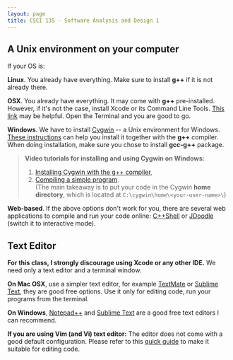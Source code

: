 ```yaml
---
layout: page
title: CSCI 135 - Software Analysis and Design 1
---
```


## A Unix environment on your computer
  If your OS is:
  
  **Linux**. You already have everything. Make sure to install **g++** if it is not already there. 
  
  **OSX**.
  You already have everything. It may come with **g++** pre-installed. However, if it's not the case, install Xcode or its Command Line Tools.
  [This link](http://osxdaily.com/2014/02/12/install-command-line-tools-mac-os-x/) may be helpful.
  Open the Terminal and you are good to go.     

  **Windows**.
  We have to install [Cygwin](https://cygwin.com/) -- a Unix environment for Windows.    
  [These instructions](http://cs.calvin.edu/curriculum/cs/112/resources/installingEclipse/cygwin/) can help you 
  install it together with the **g++** compiler. When doing installation, make sure you chose to install **gcc-g++** package.    

  > **Video tutorials for installing and using Cygwin on Windows:**
  > 1. [Installing Cygwin with the g++ compiler](https://www.youtube.com/watch?v=ziRGT-8Td40),
  > 2. [Compiling a simple program](https://www.youtube.com/watch?v=0FzjiSneLv8).    
  > (The main takeaway is to put your code in the Cygwin **home directory**, which is located at `C:\cygwin\home\<your-user-name>\`)

  **Web-based**. 
  If the above options don't work for you, there are several web applications 
  to compile and run your code online: [C++Shell](http://www.cpp.sh/) or [JDoodle](https://www.jdoodle.com/online-compiler-c++) (switch it to interactive mode).
  
  <!-- [](http://www.tutorialspoint.com/compile_cpp_online.php) -->

## Text Editor
  **For this class, I strongly discourage using Xcode or any other IDE.** We need only a text editor and a terminal window.
  
  **On Mac OSX**, use a simpler text editor, for example [TextMate](http://macromates.com/download) or [Sublime Text](http://www.sublimetext.com/),
  they are good free options. Use it only for editing code, run your programs from the terminal.
  
  **On Windows**, [Notepad++](http://notepad-plus-plus.org/) and [Sublime Text](http://www.sublimetext.com/) are a good free text editors I can recommend.

  **If you are using Vim (and Vi) text editor:**
  The editor does not come with a good default configuration.
  Please refer to this [quick guide](/cs136/vim/) to make it suitable for editing code.
